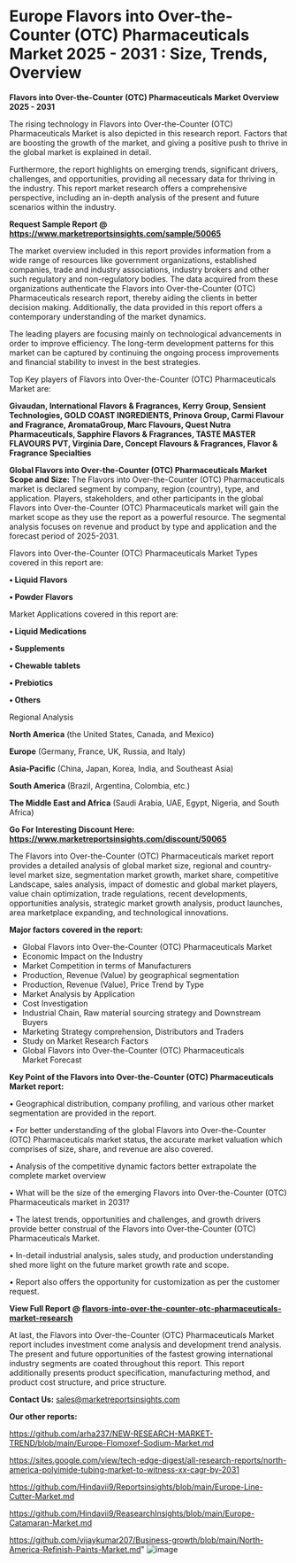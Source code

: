 # Europe Flavors into Over-the-Counter (OTC) Pharmaceuticals Market 2025 - 2031 : Size, Trends, Overview

<Strong> Flavors into Over-the-Counter (OTC) Pharmaceuticals Market Overview 2025 - 2031</strong>

The rising technology in Flavors into Over-the-Counter (OTC) Pharmaceuticals Market is also depicted in this research report. Factors that are boosting the growth of the market, and giving a positive push to thrive in the global market is explained in detail.

Furthermore, the report highlights on emerging trends, significant drivers, challenges, and opportunities, providing all necessary data for thriving in the industry. This report market research offers a comprehensive perspective, including an in-depth analysis of the present and future scenarios within the industry.

<strong>Request Sample Report @ <a href=https://www.marketreportsinsights.com/sample/50065>https://www.marketreportsinsights.com/sample/50065</a></strong>

The market overview included in this report provides information from a wide range of resources like government organizations, established companies, trade and industry associations, industry brokers and other such regulatory and non-regulatory bodies. The data acquired from these organizations authenticate the Flavors into Over-the-Counter (OTC) Pharmaceuticals research report, thereby aiding the clients in better decision making. Additionally, the data provided in this report offers a contemporary understanding of the market dynamics.

The leading players are focusing mainly on technological advancements in order to improve efficiency. The long-term development patterns for this market can be captured by continuing the ongoing process improvements and financial stability to invest in the best strategies.

Top Key players of Flavors into Over-the-Counter (OTC) Pharmaceuticals Market are:

<strong>Givaudan, International Flavors & Fragrances, Kerry Group, Sensient Technologies, GOLD COAST INGREDIENTS, Prinova Group, Carmi Flavour and Fragrance, AromataGroup, Marc Flavours, Quest Nutra Pharmaceuticals, Sapphire Flavors & Fragrances, TASTE MASTER FLAVOURS PVT, Virginia Dare, Concept Flavours & Fragrances, Flavor & Fragrance Specialties</strong>

<strong><b>Global Flavors into Over-the-Counter (OTC) Pharmaceuticals Market Scope and Size:</b></strong>
The Flavors into Over-the-Counter (OTC) Pharmaceuticals market is declared segment by company, region (country), type, and application. Players, stakeholders, and other participants in the global Flavors into Over-the-Counter (OTC) Pharmaceuticals market will gain the market scope as they use the report as a powerful resource. The segmental analysis focuses on revenue and product by type and application and the forecast period of 2025-2031.

Flavors into Over-the-Counter (OTC) Pharmaceuticals Market Types covered in this report are:

<strong>•  Liquid Flavors

•  Powder Flavors</strong>

Market Applications covered in this report are:

<strong>•  Liquid Medications

•  Supplements

•  Chewable tablets

•  Prebiotics

•  Others</strong> 

Regional Analysis

<strong>North America</strong> (the United States, Canada, and Mexico)

<strong>Europe</strong> (Germany, France, UK, Russia, and Italy)

<strong>Asia-Pacific</strong> (China, Japan, Korea, India, and Southeast Asia)

<strong>South America</strong> (Brazil, Argentina, Colombia, etc.)

<strong>The Middle East and Africa</strong> (Saudi Arabia, UAE, Egypt, Nigeria, and South Africa)

<strong>Go For Interesting Discount Here: <a href=https://www.marketreportsinsights.com/discount/50065>https://www.marketreportsinsights.com/discount/50065</a></strong>

The Flavors into Over-the-Counter (OTC) Pharmaceuticals market report provides a detailed analysis of global market size, regional and country-level market size, segmentation market growth, market share, competitive Landscape, sales analysis, impact of domestic and global market players, value chain optimization, trade regulations, recent developments, opportunities analysis, strategic market growth analysis, product launches, area marketplace expanding, and technological innovations.

<strong><b>Major factors covered in the report:</b></strong>
<ul>
  <li>Global Flavors into Over-the-Counter (OTC) Pharmaceuticals Market </li>
  <li>Economic Impact on the Industry</li>
  <li>Market Competition in terms of Manufacturers</li>
  <li>Production, Revenue (Value) by geographical segmentation</li>
  <li>Production, Revenue (Value), Price Trend by Type</li>
  <li>Market Analysis by Application</li>
  <li>Cost Investigation</li>
  <li>Industrial Chain, Raw material sourcing strategy and Downstream Buyers</li>
  <li>Marketing Strategy comprehension, Distributors and Traders</li>
  <li>Study on Market Research Factors</li>
  <li>Global Flavors into Over-the-Counter (OTC) Pharmaceuticals Market Forecast</li>
</ul>

<strong><b>Key Point of the Flavors into Over-the-Counter (OTC) Pharmaceuticals Market report:</b></strong>

• Geographical distribution, company profiling, and various other market segmentation are provided in the report.

• For better understanding of the global Flavors into Over-the-Counter (OTC) Pharmaceuticals market status, the accurate market valuation which comprises of size, share, and revenue are also covered.

• Analysis of the competitive dynamic factors better extrapolate the complete market overview

• What will be the size of the emerging Flavors into Over-the-Counter (OTC) Pharmaceuticals market in 2031?

• The latest trends, opportunities and challenges, and growth drivers provide better construal of the Flavors into Over-the-Counter (OTC) Pharmaceuticals Market.

• In-detail industrial analysis, sales study, and production understanding shed more light on the future market growth rate and scope.

• Report also offers the opportunity for customization as per the customer request.

<strong><b>View Full Report @ <a href=flavors-into-over-the-counter-otc-pharmaceuticals-market-research>flavors-into-over-the-counter-otc-pharmaceuticals-market-research</a></b></strong>


At last, the Flavors into Over-the-Counter (OTC) Pharmaceuticals Market report includes investment come analysis and development trend analysis. The present and future opportunities of the fastest growing international industry segments are coated throughout this report. This report additionally presents product specification, manufacturing method, and product cost structure, and price structure.

<strong>Contact Us:</strong>
sales@marketreportsinsights.com

<strong>Our other reports:</strong>

<a href=https://github.com/arha237/NEW-RESEARCH-MARKET-TREND/blob/main/Europe-Flomoxef-Sodium-Market.md>https://github.com/arha237/NEW-RESEARCH-MARKET-TREND/blob/main/Europe-Flomoxef-Sodium-Market.md</a>

<a href=https://sites.google.com/view/tech-edge-digest/all-research-reports/north-america-polyimide-tubing-market-to-witness-xx-cagr-by-2031>https://sites.google.com/view/tech-edge-digest/all-research-reports/north-america-polyimide-tubing-market-to-witness-xx-cagr-by-2031</a>

<a href=https://github.com/Hindavii9/Reportsinsights/blob/main/Europe-Line-Cutter-Market.md>https://github.com/Hindavii9/Reportsinsights/blob/main/Europe-Line-Cutter-Market.md</a>

<a href=https://github.com/Hindavii9/ReasearchInsights/blob/main/Europe-Catamaran-Market.md>https://github.com/Hindavii9/ReasearchInsights/blob/main/Europe-Catamaran-Market.md</a>

<a href=https://github.com/vijaykumar207/Business-growth/blob/main/North-America-Refinish-Paints-Market.md>https://github.com/vijaykumar207/Business-growth/blob/main/North-America-Refinish-Paints-Market.md</a>"
![image](https://github.com/user-attachments/assets/28a0a177-4674-48fd-8ca5-cee00dde81c2)
